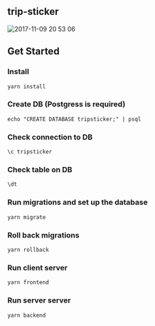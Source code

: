 ## trip-sticker 
![2017-11-09 20 53 06](https://user-images.githubusercontent.com/28984604/32604208-2d91d2ac-c590-11e7-940d-16d762d397af.png)

## Get Started

### Install 
```
yarn install
```
### Create DB (Postgress is required)
```
echo "CREATE DATABASE tripsticker;" | psql
```
### Check connection to DB
```
\c tripsticker
```
### Check table on DB
```
\dt
```

### Run migrations and set up the database
```
yarn migrate
```
### Roll back migrations
```
yarn rollback
```
### Run client server
```
yarn frontend
```
### Run server server
```
yarn backend
```
